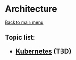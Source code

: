 <H1>Architecture</h1>

[Back to main menu](..%2FREADME.md)

<h2>

Topic list:
* [Kubernetes](education%2FKubernetes.md) (TBD)

</h2>